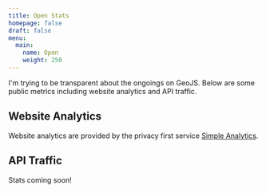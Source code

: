 ```yaml
---
title: Open Stats
homepage: false
draft: false
menu:
  main:
    name: Open
    weight: 250
---
```


I'm trying to be transparent about the ongoings on GeoJS. Below are some public metrics including website analytics and API traffic.

## Website Analytics

<div data-sa-graph-url="https://simpleanalytics.io/geojs.io/?color=209cee" data-sa-page-views-selector="#pageviews"></div>
<script src="https://cdn.simpleanalytics.io/embed.js"></script>

Website analytics are provided by the privacy first service [Simple Analytics](https://simpleanalytics.io/?ref=geojs.io).

## API Traffic

Stats coming soon!
